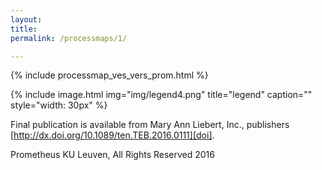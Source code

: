 ```yaml
---
layout:
title:
permalink: /processmaps/1/

---
```




{% include processmap_ves_vers_prom.html %}

{% include image.html
            img="img/legend4.png"
            title="legend"
            caption=""
            style="width: 30px" %}


Final publication is available from Mary Ann Liebert, Inc., publishers [http://dx.doi.org/10.1089/ten.TEB.2016.0111][doi].

Prometheus KU Leuven,  All Rights Reserved 2016

[doi]: http://dx.doi.org/10.1089/ten.TEB.2016.0111
